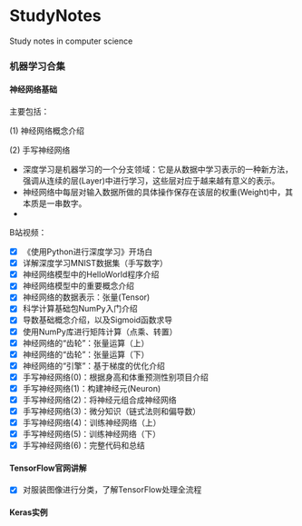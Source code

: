 # StudyNotes
Study notes in computer science

### 机器学习合集

#### 神经网络基础

主要包括：

(1) 神经网络概念介绍

(2) 手写神经网络

* 深度学习是机器学习的一个分支领域：它是从数据中学习表示的一种新方法，强调从连续的层(Layer)中进行学习，这些层对应于越来越有意义的表示。
* 神经网络中每层对输入数据所做的具体操作保存在该层的权重(Weight)中，其本质是一串数字。
* 

B站视频：

 - [x] 《使用Python进行深度学习》开场白
 - [x] 详解深度学习MNIST数据集（手写数字）
 - [x] 神经网络模型中的HelloWorld程序介绍
 - [x] 神经网络模型中的重要概念介绍
 - [x] 神经网络的数据表示：张量(Tensor)
 - [x] 科学计算基础包NumPy入门介绍
 - [x] 导数基础概念介绍，以及Sigmoid函数求导
 - [x] 使用NumPy库进行矩阵计算（点乘、转置）
 - [x] 神经网络的“齿轮”：张量运算（上）
 - [x] 神经网络的“齿轮”：张量运算（下）
 - [x] 神经网络的“引擎”：基于梯度的优化介绍
 - [x] 手写神经网络(0)：根据身高和体重预测性别项目介绍
 - [x] 手写神经网络(1)：构建神经元(Neuron)
 - [x] 手写神经网络(2)：将神经元组合成神经网络
 - [x] 手写神经网络(3)：微分知识（链式法则和偏导数）
 - [x] 手写神经网络(4)：训练神经网络（上）
 - [x] 手写神经网络(5)：训练神经网络（下）
 - [x] 手写神经网络(6)：完整代码和总结

#### TensorFlow官网讲解

- [x] 对服装图像进行分类，了解TensorFlow处理全流程

#### Keras实例

